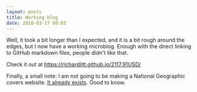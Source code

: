 ```yaml
---
layout: posts
title: Working blog
date: 2018-03-17 00:03
---
```


Well, it took a bit longer than I expected, and it is a bit rough around the edges, but I now have a working microblog. Enough with the direct linking to GitHub markdown files, people didn't like that.

Check it out at https://richardlitt.github.io/2117.91USD/

Finally, a small note: I am not going to be making a National Geographic covers website. [It already exists](http://www.coverbrowser.com/covers/national-geographic/26). Good to know.